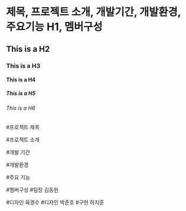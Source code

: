 # 제목, 프로젝트 소개, 개발기간, 개발환경, 주요기능 H1, 멤버구성
## This is a H2
### This is a H3
#### This is a H4
##### This is a H5
###### This is a H6
 
#프로젝트 제목

#프로젝트 소개

#개발 기간

#개발환경

#주요 기능

#멤버구성
#팀장 김동원

#디자인 육경수
#디자인 박준호 
#구현 허지훈
